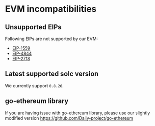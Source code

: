 # EVM incompatibilities

## Unsupported EIPs
Following EIPs are not supported by our EVM:
- [EIP-1559](https://eips.ethereum.org/EIPS/eip-1559)
- [EIP-4844](https://eips.ethereum.org/EIPS/eip-4844)
- [EIP-2718](https://eips.ethereum.org/EIPS/eip-2718)


## Latest supported solc version
We currently support `0.8.26`.

## go-ethereum library
If you are having issue with go-ethereum library, please use our slightly modified version https://github.com/Daily-project/go-ethereum